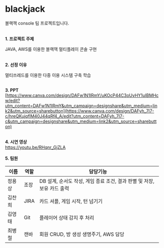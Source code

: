 # blackjack
블랙잭 console 팀 프로젝트입니다.<br/>
<br/>


**1. 프로젝트 주제**<br/>

JAVA, AWS를 이용한 블랙잭 멀티플레이 콘솔 구현<br/>
<br/>

**2. 선정 이유**<br/>

멀티쓰레드를 이용한 다중 이용 시스템 구축 학습<br/>
<br/>


**3. PPT**<br/>
[https://www.canva.com/design/DAFw1N1IRmY/uKOcP44C3oUvHY1uIBMHcw/edit?utm_content=DAFw1N1IRmY&utm_campaign=designshare&utm_medium=link2&utm_source=sharebutton](https://www.canva.com/design/DAFyh_7I7-c/hreQKujqflM40J44qRf4_A/edit?utm_content=DAFyh_7I7-c&utm_campaign=designshare&utm_medium=link2&utm_source=sharebutton)<br/>
<br/>

**4. 시연 영상**<br/>
https://youtu.be/RHqnr_GjZLA<br/>
<br/>
**5. 팀원**
<table>
<thead>
  <th>이름</th><th>역할</th><th>담당기능</th>
</thead>
<tbody>
  <tr>
  <td>정용상</td><td>조장</td><td>DB 설계, 순서도 작성, 게임 종료 조건, 결과 판별 및 저장, 보유 카드 출력</td>
  </tr>
  <tr>
  <td>김찬희</td><td>JIRA</td><td>카드 셔플, 게임 시작, 턴 넘기기</td>
  </tr>
  <tr>
  <td>김영태</td><td>Git</td><td>플레이어 상태 감지 후 처리</td>
  </tr>
  <tr>
  <td>최병철</td><td>캔바</td><td>회원 CRUD, 방 생성 생명주기, AWS 담당</td>
  </tr>
</tbody>
</table>

